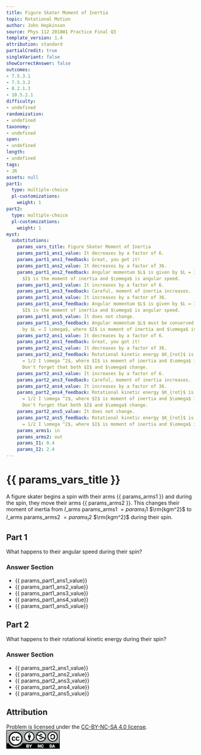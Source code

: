 ```yaml
---
title: Figure Skater Moment of Inertia
topic: Rotational Motion
author: John Hopkinson
source: Phys 112 2018W1 Practice Final Q3
template_version: 1.4
attribution: standard
partialCredit: true
singleVariant: false
showCorrectAnswer: false
outcomes:
- 7.5.3.1
- 7.5.3.2
- 8.2.1.3
- 10.5.2.1
difficulty:
- undefined
randomization:
- undefined
taxonomy:
- undefined
span:
- undefined
length:
- undefined
tags:
- JR
assets: null
part1:
  type: multiple-choice
  pl-customizations:
    weight: 1
part2:
  type: multiple-choice
  pl-customizations:
    weight: 1
myst:
  substitutions:
    params_vars_title: Figure Skater Moment of Inertia
    params_part1_ans1_value: It decreases by a factor of 6.
    params_part1_ans1_feedback: Great, you got it!
    params_part1_ans2_value: It decreases by a factor of 36.
    params_part1_ans2_feedback: Angular momentum $L$ is given by $L = I \omega$, where
      $I$ is the moment of inertia and $\omega$ is angular speed.
    params_part1_ans3_value: It increases by a factor of 6.
    params_part1_ans3_feedback: Careful, moment of inertia increases.
    params_part1_ans4_value: It increases by a factor of 36.
    params_part1_ans4_feedback: Angular momentum $L$ is given by $L = I \omega$, where
      $I$ is the moment of inertia and $\omega$ is angular speed.
    params_part1_ans5_value: It does not change.
    params_part1_ans5_feedback: Angular momentum $L$ must be conserved and is given
      by $L = I \omega$, where $I$ is moment of inertia and $\omega$ is angular speed.
    params_part2_ans1_value: It decreases by a factor of 6.
    params_part2_ans1_feedback: Great, you got it!
    params_part2_ans2_value: It decreases by a factor of 36.
    params_part2_ans2_feedback: Rotational kinetic energy $K_{rot}$ is given by $K_{rot}
      = 1/2 I \omega ^2$, where $I$ is moment of inertia and $\omega$ is angular speed.
      Don't forget that both $I$ and $\omega$ change.
    params_part2_ans3_value: It increases by a factor of 6.
    params_part2_ans3_feedback: Careful, moment of inertia increases.
    params_part2_ans4_value: It increases by a factor of 36.
    params_part2_ans4_feedback: Rotational kinetic energy $K_{rot}$ is given by $K_{rot}
      = 1/2 I \omega ^2$, where $I$ is moment of inertia and $\omega$ is angular speed.
      Don't forget that both $I$ and $\omega$ change.
    params_part2_ans5_value: It does not change.
    params_part2_ans5_feedback: Rotational kinetic energy $K_{rot}$ is given by $K_{rot}
      = 1/2 I \omega ^2$, where $I$ is moment of inertia and $\omega$ is angular speed.
    params_arms1: in
    params_arms2: out
    params_I1: 0.4
    params_I2: 2.4
---
```

# {{ params_vars_title }}
A figure skater begins a spin with their arms {{ params_arms1 }} and during the spin, they move their arms {{ params_arms2 }}. This changes their moment of inertia from $I\_{\text{arms {{ params_arms1 }}}} = {{ params_I1 }}$ $\rm{kgm^2}$ to $I\_{\text{arms {{ params_arms2 }}}} = {{ params_I2 }}$ $\rm{kgm^2}$ during their spin.

## Part 1

What happens to their angular speed during their spin?

### Answer Section

- {{ params_part1_ans1_value}}
- {{ params_part1_ans2_value}}
- {{ params_part1_ans3_value}}
- {{ params_part1_ans4_value}}
- {{ params_part1_ans5_value}}

## Part 2

What happens to their rotational kinetic energy during their spin?

### Answer Section

- {{ params_part2_ans1_value}}
- {{ params_part2_ans2_value}}
- {{ params_part2_ans3_value}}
- {{ params_part2_ans4_value}}
- {{ params_part2_ans5_value}}

## Attribution

Problem is licensed under the [CC-BY-NC-SA 4.0 license](https://creativecommons.org/licenses/by-nc-sa/4.0/).<br> ![The Creative Commons 4.0 license requiring attribution-BY, non-commercial-NC, and share-alike-SA license.](https://raw.githubusercontent.com/firasm/bits/master/by-nc-sa.png)